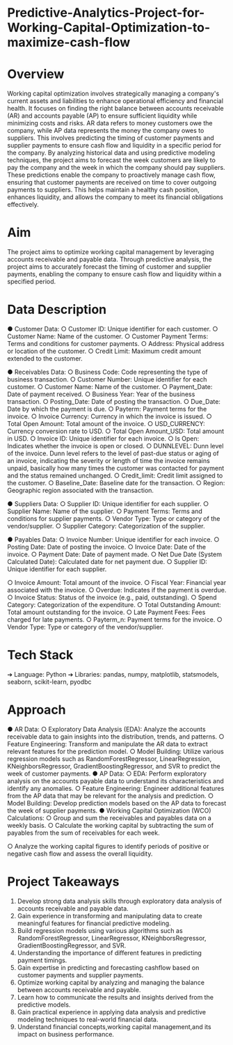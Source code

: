 # Predictive-Analytics-Project-for-Working-Capital-Optimization-to-maximize-cash-flow

# Overview

Working capital optimization involves strategically managing a company's current assets and liabilities to enhance operational efficiency and financial health. It focuses on finding the right balance between accounts receivable (AR) and accounts payable (AP) to ensure sufficient liquidity while minimizing costs and risks.
AR data refers to money customers owe the company, while AP data represents the money the company owes to suppliers.
This involves predicting the timing of customer payments and supplier payments to ensure cash flow and liquidity in a specific period for the company. By analyzing historical data and using predictive modeling techniques, the project aims to forecast the week customers are likely to pay the company and the week in which the company should pay suppliers.
These predictions enable the company to proactively manage cash flow, ensuring that customer payments are received on time to cover outgoing payments to suppliers. This helps maintain a healthy cash position, enhances liquidity, and allows the company to meet its financial obligations effectively.

# Aim

The project aims to optimize working capital management by leveraging accounts receivable and payable data. Through predictive analysis, the project aims to accurately forecast the timing of customer and supplier payments, enabling the company to ensure cash flow and liquidity within a specified period.

# Data Description

● Customer Data:
○ Customer ID: Unique identifier for each customer.
○ Customer Name: Name of the customer.
○ Customer Payment Terms: Terms and conditions for customer payments.
○ Address: Physical address or location of the customer.
 ○ Credit Limit: Maximum credit amount extended to the customer.

● Receivables Data:
○ Business Code: Code representing the type of business transaction.
○ Customer Number: Unique identifier for each customer.
○ Customer Name: Name of the customer.
○ Payment_Date: Date of payment received.
○ Business Year: Year of the business transaction.
○ Posting_Date: Date of posting the transaction.
○ Due_Date: Date by which the payment is due.
○ Payterm: Payment terms for the invoice.
○ Invoice Currency: Currency in which the invoice is issued.
○ Total Open Amount: Total amount of the invoice.
○ USD_CURRENCY: Currency conversion rate to USD.
○ Total Open Amount_USD: Total amount in USD.
○ Invoice ID: Unique identifier for each invoice.
○ Is Open: Indicates whether the invoice is open or closed.
○ DUNNLEVEL: Dunn level of the invoice. Dunn level refers to the level of
past-due status or aging of an invoice, indicating the severity or length of time the invoice remains unpaid, basically how many times the customer was contacted for payment and the status remained unchanged.
○ Credit_limit: Credit limit assigned to the customer.
○ Baseline_Date: Baseline date for the transaction.
○ Region: Geographic region associated with the transaction.

● Suppliers Data:
○ Supplier ID: Unique identifier for each supplier.
○ Supplier Name: Name of the supplier.
○ Payment Terms: Terms and conditions for supplier payments.
○ Vendor Type: Type or category of the vendor/supplier.
○ Supplier Category: Categorization of the supplier.

● Payables Data:
○ Invoice Number: Unique identifier for each invoice.
○ Posting Date: Date of posting the invoice.
○ Invoice Date: Date of the invoice.
○ Payment Date: Date of payment made.
○ Net Due Date (System Calculated Date): Calculated date for net payment
due.
○ Supplier ID: Unique identifier for each supplier.

 ○ Invoice Amount: Total amount of the invoice.
○ Fiscal Year: Financial year associated with the invoice.
○ Overdue: Indicates if the payment is overdue.
○ Invoice Status: Status of the invoice (e.g., paid, outstanding).
○ Spend Category: Categorization of the expenditure.
○ Total Outstanding Amount: Total amount outstanding for the invoice.
○ Late Payment Fees: Fees charged for late payments.
○ Payterm_n: Payment terms for the invoice.
○ Vendor Type: Type or category of the vendor/supplier.

# Tech Stack

➔ Language: Python
➔ Libraries: pandas, numpy, matplotlib, statsmodels, seaborn, scikit-learn, pyodbc

# Approach

● AR Data:
○ Exploratory Data Analysis (EDA): Analyze the accounts receivable data to
gain insights into the distribution, trends, and patterns.
○ Feature Engineering: Transform and manipulate the AR data to extract
relevant features for the prediction model.
○ Model Building: Utilize various regression models such as
RandomForestRegressor, LinearRegression, KNeighborsRegressor, GradientBoostingRegressor, and SVR to predict the week of customer payments.
● AP Data:
○ EDA: Perform exploratory analysis on the accounts payable data to
understand its characteristics and identify any anomalies.
○ Feature Engineering: Engineer additional features from the AP data that
may be relevant for the analysis and prediction.
○ Model Building: Develop prediction models based on the AP data to
forecast the week of supplier payments.
● Working Capital Optimization (WCO) Calculations:
○ Group and sum the receivables and payables data on a weekly basis.
○ Calculate the working capital by subtracting the sum of payables from the
sum of receivables for each week.

○ Analyze the working capital figures to identify periods of positive or negative cash flow and assess the overall liquidity.

# Project Takeaways

1. Develop strong data analysis skills through exploratory data analysis of accounts receivable and payable data.
2. Gain experience in transforming and manipulating data to create meaningful features for financial predictive modeling.
3. Build regression models using various algorithms such as RandomForestRegressor, LinearRegressor, KNeighborsRegressor, GradientBoostingRegressor, and SVR.
4. Understanding the importance of different features in predicting payment timings.
5. Gain expertise in predicting and forecasting cashflow based on customer
payments and supplier payments.
6. Optimize working capital by analyzing and managing the balance between
accounts receivable and payable.
7. Learn how to communicate the results and insights derived from the predictive
models.
8. Gain practical experience in applying data analysis and predictive modeling
techniques to real-world financial data.
9. Understand financial concepts,working capital management,and its impact on
business performance.

